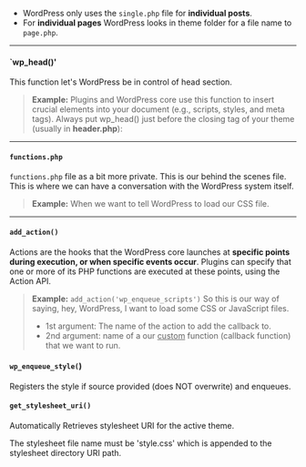 - WordPress only uses the `single.php` file for **individual posts**.
- For **individual pages** WordPress looks in theme folder for a file name to `page.php`.
---

#### `wp_head()'
This function let's WordPress be in control of head section.
> **Example:** Plugins and WordPress core use this function to insert crucial elements into your document (e.g., scripts, styles, and meta tags). Always put wp_head() just before the closing tag of your theme (usually in **header.php**):

---

#### `functions.php`
`functions.php` file as a bit more private. This is our behind the scenes file. This is where we can have a conversation with the WordPress system itself.
> **Example:** When we want to tell WordPress to load our CSS file.

---

#### `add_action()`
Actions are the hooks that the WordPress core launches at **specific points during execution, or when specific events occur**. Plugins can specify that one or more of its PHP functions are executed at these points, using the Action API.

>**Example:** `add_action('wp_enqueue_scripts')` So this is our way of saying, hey, WordPress, I want to load some CSS or JavaScript files. 
> - 1st argument: The name of the action to add the callback to. 
> - 2nd argument: name of a our <u>custom</u> function (callback function) that we want to run.

#### `wp_enqueue_style(`)
Registers the style if source provided (does NOT overwrite) and enqueues.

#### `get_stylesheet_uri()`
Automatically Retrieves stylesheet URI for the active theme.

The stylesheet file name must be 'style.css' which is appended to the stylesheet directory URI path.